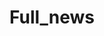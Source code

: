 ---
title: Full_news
crosslinks:
- uncensorednews
- The_Donald
- Conservative
- popping
- BestOfReports
- technology
- insanepeoplereddit
- politics
---